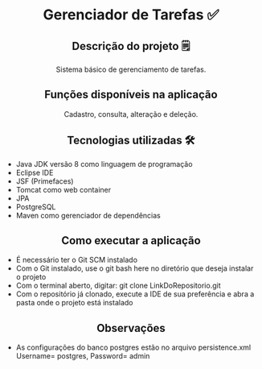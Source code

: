 <h1 align="center">Gerenciador de Tarefas ✅</h1>

<h2 align="center">Descrição do projeto 🗒️</h2>
<p align="center"> Sistema básico de gerenciamento de tarefas.</p>
  
<h2 align="center">Funções disponíveis na aplicação</h2>
<p align="center">Cadastro, consulta, alteração e deleção.</p>

<h2 align="center">Tecnologias utilizadas 🛠️ </h2>
<ul>
  <li>Java JDK versão 8 como linguagem de programação</li>
  <li>Eclipse IDE</li>
  <li>JSF (Primefaces)</li>  
  <li>Tomcat como web container</li> 
  <li>JPA</li>
  <li>PostgreSQL</li>
  <li>Maven como gerenciador de dependências</li>
</ul> 

<h2 align="center">Como executar a aplicação</h2>
<ul>
  <li>É necessário ter o Git SCM instalado</li>
  <li>Com o Git instalado, use o git bash here no diretório que deseja instalar o projeto</li>
  <li>Com o terminal aberto, digitar: git clone LinkDoRepositorio.git</li>
  <li>Com o repositório já clonado, execute a IDE de sua preferência e abra a pasta onde o projeto está instalado</li>
</ul>

<h2 align="center">Observações</h2>
<ul>
  <li>As configurações do banco postgres estão no arquivo persistence.xml Username= postgres, Password= admin</li>
</ul>
